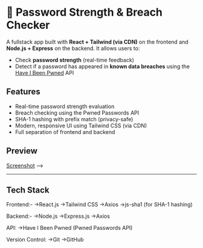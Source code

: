 # 🔐 Password Strength & Breach Checker

A fullstack app built with **React + Tailwind (via CDN)** on the frontend and **Node.js + Express** on the backend. It allows users to:

- Check **password strength** (real-time feedback)
- Detect if a password has appeared in **known data breaches** using the [Have I Been Pwned](https://haveibeenpwned.com/API/v3#SearchingPwnedPasswordsByRange) API


## Features
- Real-time password strength evaluation
- Breach checking using the Pwned Passwords API
- SHA-1 hashing with prefix match (privacy-safe)
- Modern, responsive UI using Tailwind CSS (via CDN)
- Full separation of frontend and backend


## Preview


[Screenshot](/image.png) -->

---

## Tech Stack

Frontend:-
 ->React.js
 ->Tailwind CSS
 ->Axios
 ->js-sha1 (for SHA-1 hashing)

Backend:-
 ->Node.js
 ->Express.js
 ->Axios

API:
 ->Have I Been Pwned (Pwned Passwords API)

Version Control:
 ->Git
 ->GitHub